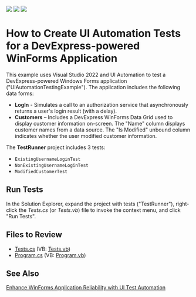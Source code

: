 <!-- default badges list -->
![](https://img.shields.io/endpoint?url=https://codecentral.devexpress.com/api/v1/VersionRange/758384488/23.2.3%2B)
[![](https://img.shields.io/badge/Open_in_DevExpress_Support_Center-FF7200?style=flat-square&logo=DevExpress&logoColor=white)](https://supportcenter.devexpress.com/ticket/details/T1217693)
[![](https://img.shields.io/badge/📖_How_to_use_DevExpress_Examples-e9f6fc?style=flat-square)](https://docs.devexpress.com/GeneralInformation/403183)
<!-- default badges end -->
# How to Create UI Automation Tests for a DevExpress-powered WinForms Application

This example uses Visual Studio 2022 and UI Automation to test a DevExpress-powered Windows Forms application ("UIAutomationTestingExample"). The application includes the following data forms:

* **LogIn** - Simulates a call to an authorization service that asynchronously returns a user's login result (with a delay).
* **Customers** – Includes a DevExpress WinForms Data Grid used to display customer information on-screen. The "Name" column displays customer names from a data source. The "Is Modified" unbound column indicates whether the user modified customer information.

The **TestRunner** project includes 3 tests:

* `ExistingUsernameLoginTest`
* `NonExistingUsernameLoginTest`
* `ModifiedCustomerTest`

## Run Tests

In the Solution Explorer, expand the project with tests ("TestRunner"), right-click the *Tests.cs* (or *Tests.vb*) file to invoke the context menu, and click "Run Tests".

## Files to Review

- [Tests.cs](./CS/TestRunner/Tests.cs) (VB: [Tests.vb](./VB/TestsRunner/Tests.vb))
- [Program.cs](./CS/UIAutomationTestingExample/Program.cs) (VB: [Program.vb](./VB/UIAutomationTestingExample/Program.vb))

## See Also

[Enhance WinForms Application Reliability with UI Test Automation](https://community.devexpress.com/blogs/winforms/archive/2024/02/15/enhance-winforms-application-reliability-with-ui-test-automation.aspx)
